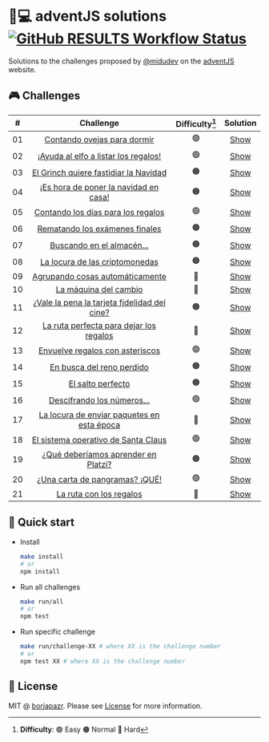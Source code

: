 # 🎅💻️ adventJS solutions [![GitHub RESULTS Workflow Status](https://img.shields.io/github/workflow/status/borjapazr/adventjs-solutions/RESULTS?style=flat-square&logo=github&label=RESULTS)](https://github.com/borjapazr/adventjs-solutions/actions)

Solutions to the challenges proposed by [@midudev](https://midu.dev/) on the [adventJS](https://adventjs.dev/) website.

## 🎮️ Challenges

|  #  |                          Challenge                           | Difficulty[^1] |             Solution             |
| :-: | :----------------------------------------------------------: | :------------: | :------------------------------: |
| 01  |         [Contando ovejas para dormir](challenge-01)          |       🟢       | [Show](challenge-01/solution.js) |
| 02  |     [¡Ayuda al elfo a listar los regalos!](challenge-02)     |       🟢       | [Show](challenge-02/solution.js) |
| 03  |    [El Grinch quiere fastidiar la Navidad](challenge-03)     |       🟠       | [Show](challenge-03/solution.js) |
| 04  |    [¡Es hora de poner la navidad en casa!](challenge-04)     |       🟠       | [Show](challenge-04/solution.js) |
| 05  |      [Contando los días para los regalos](challenge-05)      |       🟢       | [Show](challenge-05/solution.js) |
| 06  |        [Rematando los exámenes finales](challenge-06)        |       🟠       | [Show](challenge-06/solution.js) |
| 07  |          [Buscando en el almacén...](challenge-07)           |       🟠       | [Show](challenge-07/solution.js) |
| 08  |        [La locura de las criptomonedas](challenge-08)        |       🟠       | [Show](challenge-08/solution.js) |
| 09  |       [Agrupando cosas automáticamente](challenge-09)        |       🔴       | [Show](challenge-09/solution.js) |
| 10  |            [La máquina del cambio](challenge-10)             |       🔴       | [Show](challenge-10/solution.js) |
| 11  | [¿Vale la pena la tarjeta fidelidad del cine?](challenge-11) |       🟠       | [Show](challenge-11/solution.js) |
| 12  |   [La ruta perfecta para dejar los regalos](challenge-12)    |       🔴       | [Show](challenge-12/solution.js) |
| 13  |       [Envuelve regalos con asteriscos](challenge-13)        |       🟢       | [Show](challenge-13/solution.js) |
| 14  |          [En busca del reno perdido](challenge-14)           |       🟠       | [Show](challenge-14/solution.js) |
| 15  |              [El salto perfecto](challenge-15)               |       🟠       | [Show](challenge-15/solution.js) |
| 16  |          [Descifrando los números...](challenge-16)          |       🟢       | [Show](challenge-16/solution.js) |
| 17  |  [La locura de enviar paquetes en esta época](challenge-17)  |       🔴       | [Show](challenge-17/solution.js) |
| 18  |     [El sistema operativo de Santa Claus](challenge-18)      |       🟢       | [Show](challenge-18/solution.js) |
| 19  |     [¿Qué deberíamos aprender en Platzi?](challenge-19)      |       🟠       | [Show](challenge-19/solution.js) |
| 20  |        [¿Una carta de pangramas? ¡QUÉ!](challenge-20)        |       🟢       | [Show](challenge-20/solution.js) |
| 21  |           [La ruta con los regalos](challenge-21)            |       🔴       | [Show](challenge-21/solution.js) |

[^1]: **Difficulty**: 🟢 Easy 🟠 Normal 🔴 Hard

## 🚀 Quick start

- Install

  ```bash
  make install
  # or
  npm install
  ```

- Run all challenges

  ```bash
  make run/all
  # or
  npm test
  ```

- Run specific challenge

  ```bash
  make run/challenge-XX # where XX is the challenge number
  # or
  npm test XX # where XX is the challenge number
  ```

## 🚩 License

MIT @ [borjapazr](https://me.marsmachine.space). Please see [License](LICENSE) for more information.
